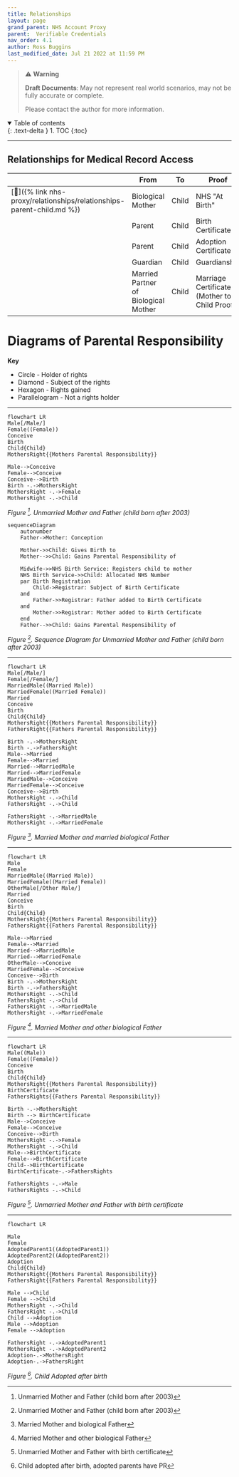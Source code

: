 ```yaml
---
title: Relationships
layout: page
grand_parent: NHS Account Proxy
parent:  Verifiable Credentials
nav_order: 4.1
author: Ross Buggins
last_modified_date: Jul 21 2022 at 11:59 PM
---
```


> ⚠️ **Warning**
>  
> **Draft Documents**: May not represent real world scenarios, may not be fully accurate or complete.
>
> Please contact the author for more information.

<details open markdown="block">
  <summary>
    Table of contents
  </summary>
  {: .text-delta }
1. TOC
{:toc}
</details>

<hr/>

## Relationships for Medical Record Access

|                                                                         | From                                 | To    | Proof                                          | Issuer |
| ----------------------------------------------------------------------- | ------------------------------------ | ----- | ---------------------------------------------- | ------ |
| [🔗]({% link nhs-proxy/relationships/relationships-parent-child.md %}) | Biological Mother                    | Child | NHS "At Birth"                                 | NHS    |
|                                                                         | Parent                               | Child | Birth Certificate                              | GRO    |
|                                                                         | Parent                               | Child | Adoption Certificate                           | GRO    |
|                                                                         | Guardian                             | Child | Guardianship                                   | ???    |
|                                                                         | Married Partner of Biological Mother | Child | Marriage Certificate + (Mother to Child Proof) | GRO    |

# Diagrams of Parental Responsibility
**Key**
- Circle - Holder of rights
- Diamond - Subject of the rights
- Hexagon - Rights gained
- Parallelogram - Not a rights holder  
 ---

```mermaid!
flowchart LR
Male[/Male/]
Female((Female))
Conceive
Birth
Child{Child}
MothersRight{{Mothers Parental Responsibility}}

Male-->Conceive
Female-->Conceive
Conceive-->Birth
Birth -.->MothersRight
MothersRight -.->Female
MothersRight -.->Child
```
*Figure [^motherFatherUnmarried].  Unmarried Mother and Father  (child born after 2003)* 


```mermaid!
sequenceDiagram
    autonumber
    Father->Mother: Conception

    Mother->>Child: Gives Birth to
    Mother-->>Child: Gains Parental Responsibility of
    
    Midwife->>NHS Birth Service: Registers child to mother
    NHS Birth Service->>Child: Allocated NHS Number
    par Birth Registration
        Child->Registrar: Subject of Birth Certificate 
    and 
        Father->>Registrar: Father added to Birth Certificate
    and
        Mother->>Registrar: Mother added to Birth Certificate
    end  
    Father-->>Child: Gains Parental Responsibility of
```
*Figure [^motherFatherUnmarried].  Sequence Diagram for Unmarried Mother and Father  (child born after 2003)* 



---
```mermaid!
flowchart LR
Male[/Male/]
Female[/Female/]
MarriedMale((Married Male))
MarriedFemale((Married Female))
Married
Conceive
Birth
Child{Child}
MothersRight{{Mothers Parental Responsibility}}
FathersRight{{Fathers Parental Responsibility}}

Birth -.->MothersRight
Birth -.->FathersRight
Male-->Married
Female-->Married
Married-->MarriedMale
Married-->MarriedFemale
MarriedMale-->Conceive
MarriedFemale-->Conceive
Conceive-->Birth
MothersRight -.->Child
FathersRight -.->Child

FathersRight -.->MarriedMale
MothersRight -.->MarriedFemale
```
*Figure [^marriedmotherandfather].  Married Mother and married biological Father* 

---
```mermaid!
flowchart LR
Male
Female
MarriedMale((Married Male))
MarriedFemale((Married Female))
OtherMale[/Other Male/]
Married
Conceive
Birth
Child{Child}
MothersRight{{Mothers Parental Responsibility}}
FathersRight{{Fathers Parental Responsibility}}

Male-->Married
Female-->Married
Married-->MarriedMale
Married-->MarriedFemale
OtherMale-->Conceive
MarriedFemale-->Conceive
Conceive-->Birth
Birth -.->MothersRight
Birth -.->FathersRight
MothersRight -.->Child
FathersRight -.->Child
FathersRight -.->MarriedMale
MothersRight -.->MarriedFemale
```
*Figure [^marriedmotherandotherfather].  Married Mother and other biological Father* 

---

```mermaid!
flowchart LR
Male((Male))
Female((Female))
Conceive
Birth
Child{Child}
MothersRight{{Mothers Parental Responsibility}}
BirthCertificate
FathersRights{{Fathers Parental Responsibility}}

Birth -.->MothersRight
Birth --> BirthCertificate
Male-->Conceive
Female-->Conceive
Conceive-->Birth
MothersRight -.->Female
MothersRight -.->Child
Male-->BirthCertificate
Female-->BirthCertificate
Child-->BirthCertificate
BirthCertificate-.->FathersRights

FathersRights -.->Male
FathersRights -.->Child
```
*Figure [^motherFatherUnmarried-with-birth-cert].  Unmarried Mother and Father with birth certificate* 

---
```mermaid!
flowchart LR

Male
Female
AdoptedParent1((AdoptedParent1))
AdoptedParent2((AdoptedParent2))
Adoption
Child{Child}
MothersRight{{Mothers Parental Responsibility}}
FathersRight{{Fathers Parental Responsibility}}

Male -->Child
Female -->Child
MothersRight -.->Child
FathersRight -.->Child
Child -->Adoption
Male -->Adoption
Female -->Adoption

FathersRight -.->AdoptedParent1
MothersRight -.->AdoptedParent2
Adoption-.->MothersRight
Adoption-.->FathersRight
```
*Figure [^adopted].  Child Adopted after birth* 






[^motherFatherUnmarried]: Unmarried Mother and Father (child born after 2003)
[^marriedmotherandfather]: Married Mother and biological Father
[^marriedmotherandotherfather]: Married Mother and other biological Father
[^motherFatherUnmarried-with-birth-cert]:  Unmarried Mother and Father with birth certificate
[^adopted]:  Child adopted after birth, adopted parents have PR